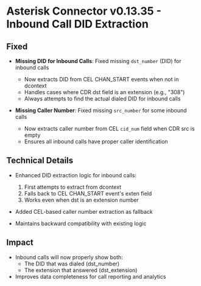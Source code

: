 # Asterisk Connector v0.13.35 - Inbound Call DID Extraction

## Fixed
- **Missing DID for Inbound Calls**: Fixed missing `dst_number` (DID) for inbound calls
  - Now extracts DID from CEL CHAN_START events when not in dcontext
  - Handles cases where CDR dst field is an extension (e.g., "308")
  - Always attempts to find the actual dialed DID for inbound calls

- **Missing Caller Number**: Fixed missing `src_number` for some inbound calls
  - Now extracts caller number from CEL `cid_num` field when CDR src is empty
  - Ensures all inbound calls have proper caller identification

## Technical Details
- Enhanced DID extraction logic for inbound calls:
  1. First attempts to extract from dcontext
  2. Falls back to CEL CHAN_START event's exten field
  3. Works even when dst is an extension number
  
- Added CEL-based caller number extraction as fallback
- Maintains backward compatibility with existing logic

## Impact
- Inbound calls will now properly show both:
  - The DID that was dialed (dst_number)
  - The extension that answered (dst_extension)
- Improves data completeness for call reporting and analytics